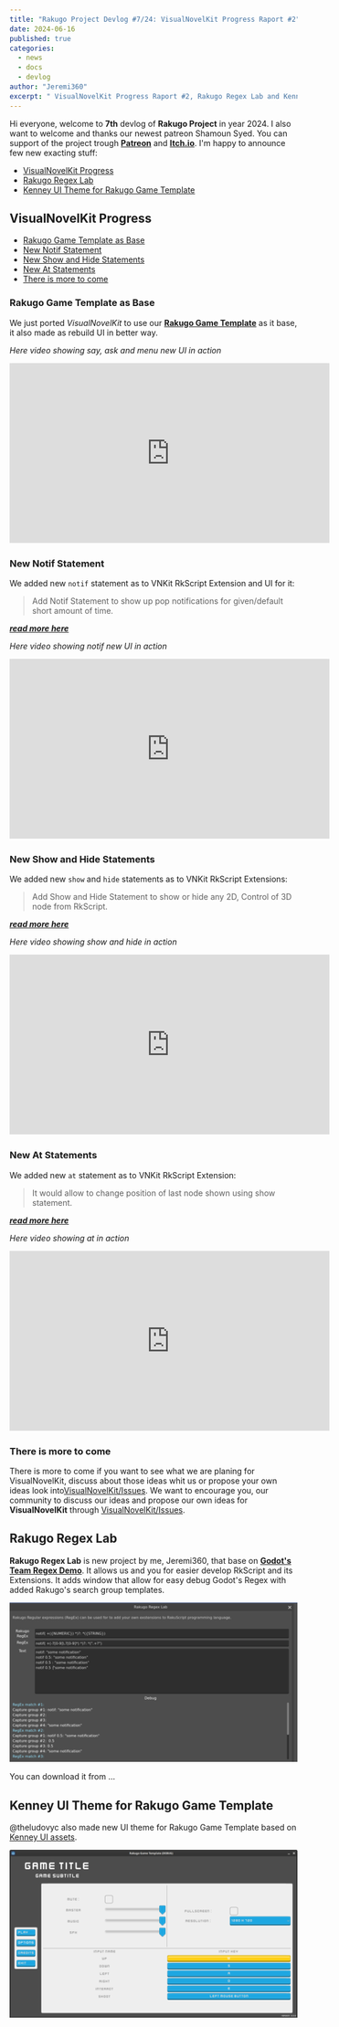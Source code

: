 ```yaml
---
title: "Rakugo Project Devlog #7/24: VisualNovelKit Progress Raport #2"
date: 2024-06-16
published: true
categories:
  - news
  - docs
  - devlog
author: "Jeremi360"
excerpt: " VisualNovelKit Progress Raport #2, Rakugo Regex Lab and Kenney UI Theme for Rakugo Game Template"
---
```


Hi everyone, welcome to **7th** devlog of **Rakugo Project** in year 2024.
I also want to welcome and thanks our newest patreon Shamoun Syed.
You can support of the project trough [**Patreon**] and [**Itch.io**].
I'm happy to announce few new exacting stuff:

- [VisualNovelKit Progress](#visualnovelkit-progress)
- [Rakugo Regex Lab](#rakugo-regex-lab)
- [Kenney UI Theme for Rakugo Game Template](#kenney-ui-theme-for-rakugo-game-template)

## VisualNovelKit Progress

- [Rakugo Game Template as Base](#rakugo-game-template-as-base)
- [New Notif Statement](#new-notif-statement)
- [New Show and Hide Statements](#new-show-and-hide-statements)
- [New At Statements](#new-at-statements)
- [There is more to come](#there-is-more-to-come)

### Rakugo Game Template as Base

We just ported *VisualNovelKit* to use our [**Rakugo Game Template**] as it base, it also made as rebuild UI in better way.

*Here video showing say, ask and menu new UI in action*

<iframe width="560" height="315" src="https://www.youtube.com/embed/8vLmZs1Y0qY?si=7y1psJOKHeerYRVj" title="YouTube video player" frameborder="0" allow="accelerometer; autoplay; clipboard-write; encrypted-media; gyroscope; picture-in-picture; web-share" referrerpolicy="strict-origin-when-cross-origin" allowfullscreen></iframe>

### New Notif Statement

We added new `notif` statement as to VNKit RkScript Extension and UI for it:
> Add Notif Statement to show up pop notifications for given/default short amount of time.

[***read more here***](https://github.com/rakugoteam/VisualNovelKit/issues/164)

*Here video showing notif new UI in action*

<iframe width="560" height="315" src="https://www.youtube.com/embed/vi9fi0HUe1E?si=7Ug28X0ueanQowOG" title="YouTube video player" frameborder="0" allow="accelerometer; autoplay; clipboard-write; encrypted-media; gyroscope; picture-in-picture; web-share" referrerpolicy="strict-origin-when-cross-origin" allowfullscreen></iframe>

### New Show and Hide Statements

We added new `show` and `hide` statements as to VNKit RkScript Extensions:
> Add Show and Hide Statement to show or hide any 2D, Control of 3D node from RkScript.

[***read more here***](https://github.com/rakugoteam/VisualNovelKit/issues/165)

*Here video showing show and hide in action*

<iframe width="560" height="315" src="https://www.youtube.com/embed/IHY_HHAEkWw?si=g2FJYFrCFhAi8mXD" title="YouTube video player" frameborder="0" allow="accelerometer; autoplay; clipboard-write; encrypted-media; gyroscope; picture-in-picture; web-share" referrerpolicy="strict-origin-when-cross-origin" allowfullscreen></iframe>


### New At Statements

We added new `at` statement as to VNKit RkScript Extension:
> It would allow to change position of last node shown using show statement.

[***read more here***](https://github.com/rakugoteam/VisualNovelKit/issues/166)

*Here video showing at in action*

<iframe width="560" height="315" src="https://www.youtube.com/embed/0pJqoqT7kNA?si=BlElhgxVKsOOiN1A" title="YouTube video player" frameborder="0" allow="accelerometer; autoplay; clipboard-write; encrypted-media; gyroscope; picture-in-picture; web-share" referrerpolicy="strict-origin-when-cross-origin" allowfullscreen></iframe>

### There is more to come

There is more to come if you want to see what we are planing for VisualNovelKit, discuss about those ideas whit us or propose your own ideas look into[VisualNovelKit/Issues][Issues].
We want to encourage you, our community to discuss our ideas and propose our own ideas for **VisualNovelKit** through [VisualNovelKit/Issues][Issues].

## Rakugo Regex Lab

**Rakugo Regex Lab** is new project by me, Jeremi360,
that base on [**Godot's Team Regex Demo**].
It allows us and you for easier develop RkScript and its Extensions.
It adds window that allow for easy debug Godot's Regex with added Rakugo's search group templates.

![](/images/devlog/reglab-0.1.webp)

You can download it from ...


## Kenney UI Theme for Rakugo Game Template

@theludovyc also made new UI theme for Rakugo Game Template based on [Kenney UI assets].

![](/images/devlog/rgt-keeny-ui.webp)

[Kenney UI assets]: https://kenney.nl/assets/ui-pack
[Issues]: https://github.com/rakugoteam/VisualNovelKit/issues?q=is%3Aopen+is%3Aissue+milestone%3A2.0
[**Godot's Team Regex Demo**]: https://github.com/godotengine/godot-demo-projects/tree/4.2-31d1c0c/gui/regex
[**Rakugo Game Template**]: https://github.com/rakugoteam/Rakugo-Game-Template
[**Patreon**]:https://www.patreon.com/rakguoteam
[**Itch.io**]:https://jeremi360x.itch.io/rakugo